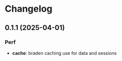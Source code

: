 # Changelog

## 0.1.1 (2025-04-01)

### Perf

- **cache**: braden caching use for data and sessions
